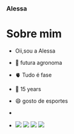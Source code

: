 ### Alessa 

# Sobre mim
- Oii,sou a Alessa
  
- 🌱 futura agronoma
  
- 🫀 Tudo é fase
  
- 🤔 15 years
 
- 😄 gosto de esportes
- 
- ![](https://img.shields.io/badge/Twitter-1DA1F2?style=for-the-badge&logo=twitter&logoColor=white)
 ![](https://img.shields.io/badge/Instagram-E4405F?style=for-the-badge&logo=instagram&logoColor=white)
 ![](https://img.shields.io/badge/Scratch-4D97FF?style=for-the-badge&logo=Scratch&logoColor=white)
 ![](https://img.elo7.com.br/product/original/2FA1740/painel-redondo-meninas-super-poderosas-crianca.jpg)
 
